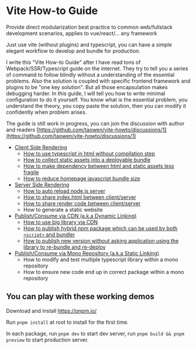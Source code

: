# Vite How-to Guide

Provide direct modularization best practice to common web/fullstack development scenarios, applies to vue/react/... any framework

Just use vite (without plugins) and typescript, you can have a simple elegant workflow to develop and bundle for production.

I write this "Vite How-to Guide" after I have read tons of Webpack/SSR/Typescript guide on the internet. They try to tell you a series of command to follow blindly without a understanding of the essential problems. Also the solution is coupled with specific frontend framework and plugins to be "one key solution". But all those encapsulation makes debugging harder. In this guide, I will tell you how to write minimal configuration to do it yourself. You know what is the essential problem, you understand the theory, you copy paste the solution, then you can modify it confidently when problem arises.

The guide is still work in progress, you can join the discussion with author and readers [https://github.com/taowen/vite-howto/discussions/1](https://github.com/taowen/vite-howto/discussions/1)

* [Client Side Rendering](./packages/CSR/)
    * [How to use typescript in html without compilation step](./packages/CSR/html-dependencies/)
    * [How to collect static assets into a deployable bundle](./packages/CSR/html-dependencies/)
    * [How to make dependency between html and static assets less fragile](./packages/CSR/everything-in-js/)
    * [How to reduce homepage javascript bundle size](./packages/CSR/reduce-homepage-size/)
* [Server Side Rendering](./packages/SSR/)
    * [How to auto reload node.js server](./packages/SSR/auto-reload-node-server/)
    * [How to share index.html between client/server](./packages/SSR/share-index-html/)
    * [How to share render code between client/server](./packages/SSR/isomorphic-render/)
    * How to generate a static website
* [Publish/Consume via CDN (a.k.a Dynamic Linking)](./packages/DYNAMIC-LINKING)
    * [How to use big library via CDN](./packages/DYNAMIC-LINKING/use-big-library-via-cdn)
    * [How to publish hybrid npm package which can be used by both `<script>` and bundler](./packages/DYNAMIC-LINKING/hybrid-npm-package/)
    * [How to publish new version without asking application using the library to re-bundle and re-deploy](./packages/DYNAMIC-LINKING/remote-package/)
* [Publish/Consume via Mono Repository (a.k.a Static Linking)](./packages/STATIC-LINKING)
    * How to modify and test multiple typescript library within a mono repository
    * How to ensure new code end up in correct package within a mono repository

## You can play with these working demos

Download and install https://pnpm.io/

Run `pnpm install` at root to install for the first time. 

In each package, run `pnpm dev` to start dev server, run `pnpm build && pnpm preview` to start production server.